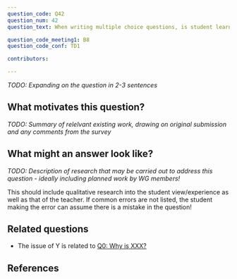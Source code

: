 ```yaml
---
question_code: Q42 
question_num: 42 
question_text: When writing multiple choice questions, is student learning better enhanced using distractors based on common errors, or randomly-generated distractors? 

question_code_meeting1: B8 
question_code_conf: TD1 

contributors: 

---
```

*TODO: Expanding on the question in 2-3 sentences*

## What motivates this question?

*TODO: Summary of relelvant existing work, drawing on original submission and any comments from the survey*

## What might an answer look like?

*TODO: Description of research that may be carried out to address this question - ideally including planned work by WG members!*

This should include qualitative research into the student view/experience as well as that of the teacher.
If common errors are not listed, the student making the error can assume there is a mistake in the question!

## Related questions

* The issue of Y is related to [Q0: Why is XXX?](Q0)

## References
